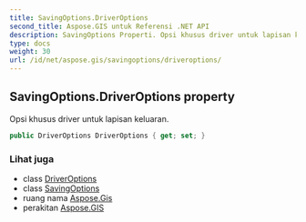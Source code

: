 ```yaml
---
title: SavingOptions.DriverOptions
second_title: Aspose.GIS untuk Referensi .NET API
description: SavingOptions Properti. Opsi khusus driver untuk lapisan keluaran.
type: docs
weight: 30
url: /id/net/aspose.gis/savingoptions/driveroptions/
---
```

## SavingOptions.DriverOptions property

Opsi khusus driver untuk lapisan keluaran.

```csharp
public DriverOptions DriverOptions { get; set; }
```

### Lihat juga

* class [DriverOptions](../../driveroptions/)
* class [SavingOptions](../)
* ruang nama [Aspose.Gis](../../savingoptions/)
* perakitan [Aspose.GIS](../../../)


